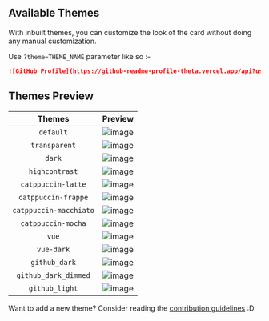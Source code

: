 ## Available Themes

With inbuilt themes, you can customize the look of the card without doing any manual customization.

Use `?theme=THEME_NAME` parameter like so :-

```md
![GitHub Profile](https://github-readme-profile-theta.vercel.app/api?username=FajarKim&theme=dark)
```

## Themes Preview

|        Themes        |            Preview           |
| :------------------: | :--------------------------: |
|       `default`      |       ![image][default]      |
|     `transparent`    |     ![image][transparent]    |
|        `dark`        |        ![image][dark]        |
|    `highcontrast`    |    ![image][highcontrast]    |
|  `catppuccin-latte`  |  ![image][catppuccin-latte]  |
|  `catppuccin-frappe` |  ![image][catppuccin-frappe] |
|`catppuccin-macchiato`|![image][catppuccin-macchiato]|
|  `catppuccin-mocha`  |  ![image][catppuccin-mocha]  |
|         `vue`        |         ![image][vue]        |
|       `vue-dark`     |       ![image][vue-dark]     |
|      `github_dark`   |      ![image][github_dark]   |
| `github_dark_dimmed` | ![image][github_dark_dimmed] |
|     `github_light`   |     ![image][github_light]   |

Want to add a new theme? Consider reading the [contribution guidelines](/CONTRIBUTING.md#-themes-contribution) :D

[default]: https://github-readme-profile-theta.vercel.app/api?username=FajarKim&theme=default
[transparent]: https://github-readme-profile-theta.vercel.app/api?username=FajarKim&theme=transparent
[dark]: https://github-readme-profile-theta.vercel.app/api?username=FajarKim&theme=dark
[highcontrast]: https://github-readme-profile-theta.vercel.app/api?username=FajarKim&theme=highcontrast
[catppuccin-latte]: https://github-readme-profile-theta.vercel.app/api?username=FajarKim&theme=catppuccin-latte
[catppuccin-frappe]: https://github-readme-profile-theta.vercel.app/api?username=FajarKim&theme=catppuccin-frappe
[catppuccin-macchiato]: https://github-readme-profile-theta.vercel.app/api?username=FajarKim&theme=catppuccin-macchiato
[catppuccin-mocha]: https://github-readme-profile-theta.vercel.app/api?username=FajarKim&theme=catppuccin-mocha
[vue]: https://github-readme-profile-theta.vercel.app/api?username=FajarKim&theme=vue
[vue-dark]: https://github-readme-profile-theta.vercel.app/api?username=FajarKim&theme=vue-dark
[github_dark]: https://github-readme-profile-theta.vercel.app/api?username=FajarKim&theme=github_dark
[github_dark_dimmed]: https://github-readme-profile-theta.vercel.app/api?username=FajarKim&theme=github_dark_dimmed
[github_light]: https://github-readme-profile-theta.vercel.app/api?username=FajarKim&theme=github_light
